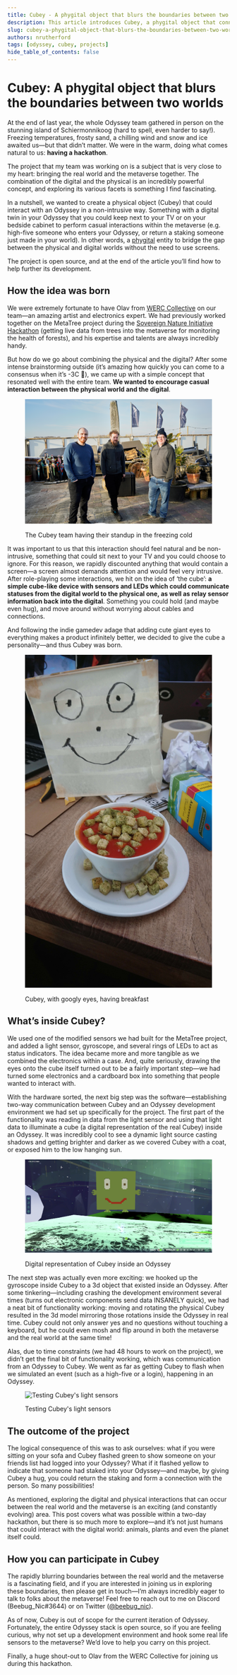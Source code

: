 ```yaml
---
title: Cubey - A phygital object that blurs the boundaries between two worlds
description: This article introduces Cubey, a phygital object that connects the physical and digital worlds. Cubey is a small cube-like device with sensors and LEDs that interacts with an Odyssey and allows for non-intrusive casual interactions. The project is open-source and aims to bridge the gap between the real world and the metaverse.
slug: cubey-a-phygital-object-that-blurs-the-boundaries-between-two-worlds
authors: nrutherford
tags: [odyssey, cubey, projects]
hide_table_of_contents: false
---
```


# Cubey: A phygital object that blurs the boundaries between two worlds

At the end of last year, the whole Odyssey team gathered in person on the stunning island of Schiermonnikoog (hard to spell, even harder to say!).  Freezing temperatures, frosty sand, a chilling wind and snow and ice awaited us—but that didn’t matter. We were in the warm, doing what comes natural to us: **having a hackathon**.

The project that my team was working on is a subject that is very close to my heart: bringing the real world and the metaverse together. The combination of the digital and the physical is an incredibly powerful concept, and exploring its various facets is something I find fascinating.

In a nutshell, we wanted to create a physical object (Cubey) that could interact with an Odyssey in a non-intrusive way. Something with a digital twin in your Odyssey that you could keep next to your TV or on your bedside cabinet to perform casual interactions within the metaverse (e.g. high-five someone who enters your Odyssey, or return a staking someone just made in your world). In other words, a [phygital](https://www.forbes.com/sites/forbesbusinesscouncil/2021/06/30/phygital---what-is-it-and-why-should-i-care/) entity to bridge the gap between the physical and digital worlds without the need to use screens.

The project is open source, and at the end of the article you’ll find how to help further its development.

<!--truncate-->

## How the idea was born

We were extremely fortunate to have Olav from [WERC Collective](https://werccollective.com/werc-studio/) on our team—an amazing artist and electronics expert. We had previously worked together on the MetaTree project during the [Sovereign Nature Initiative Hackathon](https://medium.com/@myodyssey/sovereign-nature-initiative-winter-hackathon-challenge-2022-creating-technology-at-the-service-of-af4070a1fa03) (getting live data from trees into the metaverse for monitoring the health of forests), and his expertise and talents are always incredibly handy.

But how do we go about combining the physical and the digital? After some intense brainstorming outside (it’s amazing how quickly you can come to a consensus when it’s -3C 🥶), we came up with a simple concept that resonated well with the entire team. **We wanted to encourage casual interaction between the physical world and the digital**.

<figure>

![The Cubey team having their standup in the freezing cold](cubey-team-standup.png)

<figcaption>The Cubey team having their standup in the freezing cold</figcaption>
</figure>

It was important to us that this interaction should feel natural and be non-intrusive, something that could sit next to your TV and you could choose to ignore. For this reason, we rapidly discounted anything that would contain a screen—a screen almost demands attention and would feel very intrusive. After role-playing some interactions, we hit on the idea of ‘the cube’: **a simple cube-like device with sensors and LEDs which could communicate statuses from the digital world to the physical one, as well as relay sensor information back into the digital**. Something you could hold (and maybe even hug), and move around without worrying about cables and connections.

And following the indie gamedev adage that adding cute giant eyes to everything makes a product infinitely better, we decided to give the cube a personality—and thus Cubey was born.

<figure>

![Cubey, with googly eyes, having breakfast](cubey-having-breakfast.png)

<figcaption>Cubey, with googly eyes, having breakfast</figcaption>
</figure>

## What’s inside Cubey?

We used one of the modified sensors we had built for the MetaTree project, and added a light sensor, gyroscope, and several rings of LEDs to act as status indicators. The idea became more and more tangible as we combined the electronics within a case. And, quite seriously, drawing the eyes onto the cube itself turned out to be a fairly important step—we had turned some electronics and a cardboard box into something that people wanted to interact with.   

With the hardware sorted, the next big step was the software—establishing two-way communication between Cubey and an Odyssey development environment we had set up specifically for the project. The first part of the functionality was reading in data from the light sensor and using that light data to illuminate a cube (a digital representation of the real Cubey) inside an Odyssey.  It was incredibly cool to see a dynamic light source casting shadows and getting brighter and darker as we covered Cubey with a coat, or exposed him to the low hanging sun.

<figure>

![Digital representation of Cubey inside an Odyssey](cubey-in-the-digital-world.png)

<figcaption>Digital representation of Cubey inside an Odyssey</figcaption>
</figure>


The next step was actually even more exciting: we hooked up the gyroscope inside Cubey to a 3d object that existed inside an Odyssey.  After some tinkering—including crashing the development environment several times (turns out electronic components send data INSANELY quick), we had a neat bit of functionality working: moving and rotating the physical Cubey resulted in the 3d model mirroring those rotations inside the Odyssey in real time. Cubey could not only answer yes and no questions without touching a keyboard, but he could even mosh and flip around in both the metaverse and the real world at the same time! 

Alas, due to time constraints (we had 48 hours to work on the project), we didn’t get the final bit of functionality working, which was communication from an Odyssey to Cubey. We went as far as getting Cubey to flash when we simulated an event (such as a high-five or a login), happening in an Odyssey.

<figure>

![Testing Cubey's light sensors](testing-cubey-light-sensors.gif)

<figcaption>Testing Cubey's light sensors</figcaption>
</figure>

## The outcome of the project

The logical consequence of this was to ask ourselves: what if you were sitting on your sofa and Cubey flashed green to show someone on your friends list had logged into your Odyssey? What if it flashed yellow to indicate that someone had staked into your Odyssey—and maybe, by giving Cubey a hug, you could return the staking and form a connection with the person. So many possibilities!

As mentioned, exploring the digital and physical interactions that can occur between the real world and the metaverse is an exciting (and constantly evolving) area. This post covers what was possible within a two-day hackathon, but there is so much more to explore—and it’s not just humans that could interact with the digital world: animals, plants and even the planet itself could.

## How you can participate in Cubey

The rapidly blurring boundaries between the real world and the metaverse is a fascinating field, and if you are interested in joining us in exploring these boundaries, then please get in touch—I’m always incredibly eager to talk to folks about the metaverse! Feel free to reach out to me on Discord (Beebug_Nic#3644) or on Twitter ([@beebug_nic](https://twitter.com/BeeBug_Nic)). 

As of now, Cubey is out of scope for the current iteration of Odyssey. Fortunately, the entire Odyssey stack is open source, so if you are feeling curious, why not set up a development environment and hook some real life sensors to the metaverse? We’d love to help you carry on this project.

Finally, a huge shout-out to Olav from the WERC Collective for joining us during this hackathon.